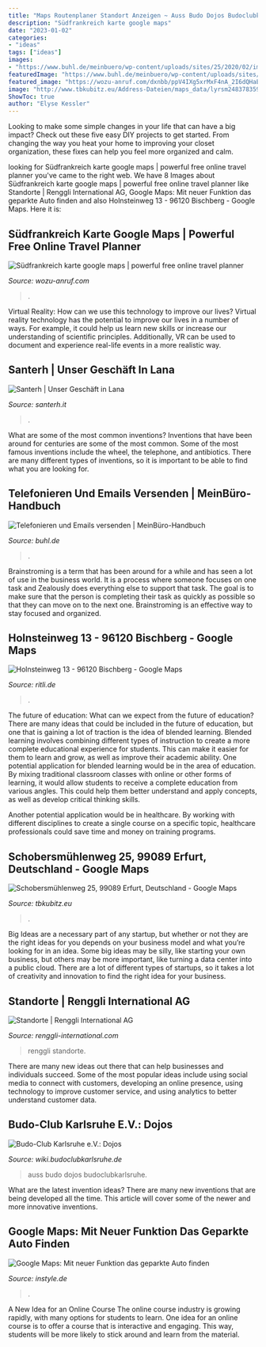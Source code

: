 ```yaml
---
title: "Maps Routenplaner Standort Anzeigen ~ Auss Budo Dojos Budoclubkarlsruhe"
description: "Südfrankreich karte google maps"
date: "2023-01-02"
categories:
- "ideas"
tags: ["ideas"]
images:
- "https://www.buhl.de/meinbuero/wp-content/uploads/sites/25/2020/02/image269.png"
featuredImage: "https://www.buhl.de/meinbuero/wp-content/uploads/sites/25/2020/02/image269.png"
featured_image: "https://wozu-anruf.com/dxnbb/ppV4IXg5xrMxF4nA_2I6dQHaE_.jpg"
image: "http://www.tbkubitz.eu/Address-Dateien/maps_data/lyrsm248378359hldesrcapiv2x136y84z8scale1.png"
ShowToc: true
author: "Elyse Kessler"
---
```



Looking to make some simple changes in your life that can have a big impact? Check out these five easy DIY projects to get started. From changing the way you heat your home to improving your closet organization, these fixes can help you feel more organized and calm.

	

		
looking for Südfrankreich karte google maps | powerful free online travel planner you've came to the right web. We have 8 Images about Südfrankreich karte google maps | powerful free online travel planner like Standorte | Renggli International AG, Google Maps: Mit neuer Funktion das geparkte Auto finden and also Holnsteinweg 13 - 96120 Bischberg - Google Maps. Here it is:
		
    
## Südfrankreich Karte Google Maps | Powerful Free Online Travel Planner

<img loading=lazy src="https://wozu-anruf.com/dxnbb/ppV4IXg5xrMxF4nA_2I6dQHaE_.jpg" onerror="this.onerror=null;this.src='https://tse4.mm.bing.net/th?id=OIP.1oOMT5ZqygWV11ILz9gp6wAAAA&amp;pid=15.1';" alt="Südfrankreich karte google maps | powerful free online travel planner">

_Source: wozu-anruf.com_

>. 

	

Virtual Reality: How can we use this technology to improve our lives?
Virtual reality technology has the potential to improve our lives in a number of ways. For example, it could help us learn new skills or increase our understanding of scientific principles. Additionally, VR can be used to document and experience real-life events in a more realistic way.

    
## Santerh | Unser Geschäft In Lana

<img loading=lazy src="https://static.santerh.it/images/site/geschaeft_lana_location.jpg" onerror="this.onerror=null;this.src='https://tse1.mm.bing.net/th?id=OIP._zOhsh-zIm7W410srJxtMAHaFg&amp;pid=15.1';" alt="Santerh | Unser Geschäft in Lana">

_Source: santerh.it_

>. 

	

What are some of the most common inventions?
Inventions that have been around for centuries are some of the most common. Some of the most famous inventions include the wheel, the telephone, and antibiotics. There are many different types of inventions, so it is important to be able to find what you are looking for.

    
## Telefonieren Und Emails Versenden | MeinBüro-Handbuch

<img loading=lazy src="https://www.buhl.de/meinbuero/wp-content/uploads/sites/25/2020/02/image269.png" onerror="this.onerror=null;this.src='https://tse2.mm.bing.net/th?id=OIP.-hMgofsW2o7LC-0zxi5nKQHaGc&amp;pid=15.1';" alt="Telefonieren und Emails versenden | MeinBüro-Handbuch">

_Source: buhl.de_

>. 

	

Brainstroming is a term that has been around for a while and has seen a lot of use in the business world. It is a process where someone focuses on one task and Zealously does everything else to support that task. The goal is to make sure that the person is completing their task as quickly as possible so that they can move on to the next one. Brainstroming is an effective way to stay focused and organized.

    
## Holnsteinweg 13 - 96120 Bischberg - Google Maps

<img loading=lazy src="https://www.ritli.de/maps_data/lyrsm248202754hldesrcapiv2x69479sy44502z17sGal.png" onerror="this.onerror=null;this.src='https://tse3.mm.bing.net/th?id=OIP.wIKdfGINsvZQVLnC_FbonAAAAA&amp;pid=15.1';" alt="Holnsteinweg 13 - 96120 Bischberg - Google Maps">

_Source: ritli.de_

>. 

	

The future of education: What can we expect from the future of education?
There are many ideas that could be included in the future of education, but one that is gaining a lot of traction is the idea of blended learning. Blended learning involves combining different types of instruction to create a more complete educational experience for students. This can make it easier for them to learn and grow, as well as improve their academic ability.
One potential application for blended learning would be in the area of education. By mixing traditional classroom classes with online or other forms of learning, it would allow students to receive a complete education from various angles. This could help them better understand and apply concepts, as well as develop critical thinking skills.

Another potential application would be in healthcare. By working with different disciplines to create a single course on a specific topic, healthcare professionals could save time and money on training programs.

    
## Schobersmühlenweg 25, 99089 Erfurt, Deutschland - Google Maps

<img loading=lazy src="http://www.tbkubitz.eu/Address-Dateien/maps_data/lyrsm248378359hldesrcapiv2x136y84z8scale1.png" onerror="this.onerror=null;this.src='https://tse2.mm.bing.net/th?id=OIP.nKUkUZXt21dBOG6veGYLwQAAAA&amp;pid=15.1';" alt="Schobersmühlenweg 25, 99089 Erfurt, Deutschland - Google Maps">

_Source: tbkubitz.eu_

>. 

	

Big Ideas are a necessary part of any startup, but whether or not they are the right ideas for you depends on your business model and what you’re looking for in an idea. Some big ideas may be silly, like starting your own business, but others may be more important, like turning a data center into a public cloud. There are a lot of different types of startups, so it takes a lot of creativity and innovation to find the right idea for your business.

    
## Standorte | Renggli International AG

<img loading=lazy src="https://www.renggli-international.com/de/assets/components/phpthumbof/cache/Standort-Renggli-Deutschland-GmbH-Berlin-Fritschestrasse_2021-06.82e31401de01d9777e68fc8fe4e17bb7.jpg" onerror="this.onerror=null;this.src='https://tse2.mm.bing.net/th?id=OIP.MxO-T4dE8YO8FI8pSnWOkAHaFF&amp;pid=15.1';" alt="Standorte | Renggli International AG">

_Source: renggli-international.com_

>renggli standorte. 

	

There are many new ideas out there that can help businesses and individuals succeed. Some of the most popular ideas include using social media to connect with customers, developing an online presence, using technology to improve customer service, and using analytics to better understand customer data.

    
## Budo-Club Karlsruhe E.V.: Dojos

<img loading=lazy src="https://wiki.budoclubkarlsruhe.de/pub/Bck/AlleDojos/r_auss.jpg" onerror="this.onerror=null;this.src='https://tse2.mm.bing.net/th?id=OIP.94Pm_2vxVu8IH_Bsq1RrdgHaEF&amp;pid=15.1';" alt="Budo-Club Karlsruhe e.V.: Dojos">

_Source: wiki.budoclubkarlsruhe.de_

>auss budo dojos budoclubkarlsruhe. 

	

What are the latest invention ideas?
There are many new inventions that are being developed all the time. This article will cover some of the newer and more innovative inventions.

    
## Google Maps: Mit Neuer Funktion Das Geparkte Auto Finden

<img loading=lazy src="https://www.instyle.de/sites/instyle.de/files/styles/media_small_m/public/images/2017-04/httpsblueprint-api-productions3amazonawscomuploadscardimage458277cf827e55-7793-4007-b96a-6e7efe240c4a.jpg?itok=1Xn55byI 1x, /sites/instyle.de/files/styles/media_small_m_x2/public/images/2017-04/httpsblueprint-api-productions3amazonawscomuploadscardimage458277cf827e55-7793-4007-b96a-6e7efe240c4a.jpg?itok=EevvgRvx 2x" onerror="this.onerror=null;this.src='https://tse3.mm.bing.net/th?id=OIP.Lp3fzJWQlE3LWGbYMN39MwHaFi&amp;pid=15.1';" alt="Google Maps: Mit neuer Funktion das geparkte Auto finden">

_Source: instyle.de_

>. 

	

A New Idea for an Online Course
The online course industry is growing rapidly, with many options for students to learn. One idea for an online course is to offer a course that is interactive and engaging. This way, students will be more likely to stick around and learn from the material.

